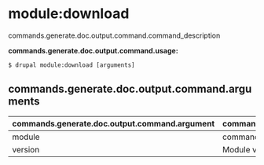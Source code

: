 # module:download
commands.generate.doc.output.command.command_description

**commands.generate.doc.output.command.usage:**
```
$ drupal module:download [arguments] 
```


## commands.generate.doc.output.command.arguments
commands.generate.doc.output.command.argument | commands.generate.doc.output.command.details
---------|-------------
module | commands.module.download.options.module
version | Module version i.e 1.x-dev
